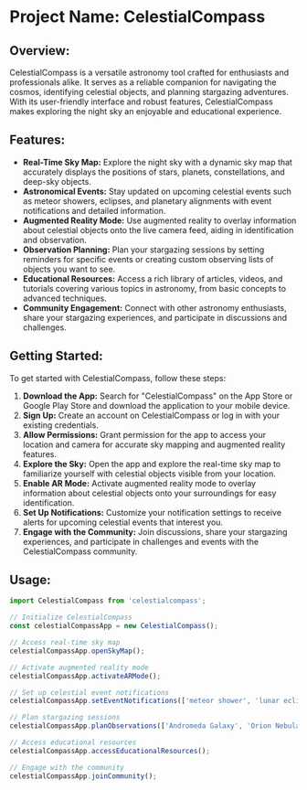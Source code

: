 # Project Name: CelestialCompass

## Overview:
CelestialCompass is a versatile astronomy tool crafted for enthusiasts and professionals alike. It serves as a reliable companion for navigating the cosmos, identifying celestial objects, and planning stargazing adventures. With its user-friendly interface and robust features, CelestialCompass makes exploring the night sky an enjoyable and educational experience.

## Features:
- **Real-Time Sky Map:** Explore the night sky with a dynamic sky map that accurately displays the positions of stars, planets, constellations, and deep-sky objects.
- **Astronomical Events:** Stay updated on upcoming celestial events such as meteor showers, eclipses, and planetary alignments with event notifications and detailed information.
- **Augmented Reality Mode:** Use augmented reality to overlay information about celestial objects onto the live camera feed, aiding in identification and observation.
- **Observation Planning:** Plan your stargazing sessions by setting reminders for specific events or creating custom observing lists of objects you want to see.
- **Educational Resources:** Access a rich library of articles, videos, and tutorials covering various topics in astronomy, from basic concepts to advanced techniques.
- **Community Engagement:** Connect with other astronomy enthusiasts, share your stargazing experiences, and participate in discussions and challenges.

## Getting Started:
To get started with CelestialCompass, follow these steps:
1. **Download the App:** Search for "CelestialCompass" on the App Store or Google Play Store and download the application to your mobile device.
2. **Sign Up:** Create an account on CelestialCompass or log in with your existing credentials.
3. **Allow Permissions:** Grant permission for the app to access your location and camera for accurate sky mapping and augmented reality features.
4. **Explore the Sky:** Open the app and explore the real-time sky map to familiarize yourself with celestial objects visible from your location.
5. **Enable AR Mode:** Activate augmented reality mode to overlay information about celestial objects onto your surroundings for easy identification.
6. **Set Up Notifications:** Customize your notification settings to receive alerts for upcoming celestial events that interest you.
7. **Engage with the Community:** Join discussions, share your stargazing experiences, and participate in challenges and events with the CelestialCompass community.

## Usage:
```javascript
import CelestialCompass from 'celestialcompass';

// Initialize CelestialCompass
const celestialCompassApp = new CelestialCompass();

// Access real-time sky map
celestialCompassApp.openSkyMap();

// Activate augmented reality mode
celestialCompassApp.activateARMode();

// Set up celestial event notifications
celestialCompassApp.setEventNotifications(['meteor shower', 'lunar eclipse']);

// Plan stargazing sessions
celestialCompassApp.planObservations(['Andromeda Galaxy', 'Orion Nebula']);

// Access educational resources
celestialCompassApp.accessEducationalResources();

// Engage with the community
celestialCompassApp.joinCommunity();
